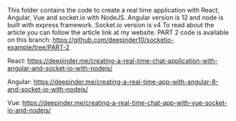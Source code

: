 This folder contains the code to create a real time application with React, Angular, Vue and socket.io with NodeJS.
Angular version is 12 and node is built with express framework. Socket.io version is v4
To read about the article you can follow the article link at my website.
PART 2 code is available on this branch: https://github.com/deepinder10/socketio-example/tree/PART-2

React:
https://deepinder.me/creating-a-real-time-chat-application-with-angular-and-socket-io-with-nodejs/

Angular:
https://deepinder.me/creating-a-real-time-app-with-angular-8-and-socket-io-with-nodejs/

Vue:
https://deepinder.me/creating-a-real-time-chat-app-with-vue-socket-io-and-nodejs/
